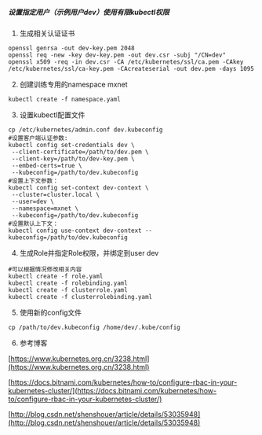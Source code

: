 ##### 设置指定用户（示例用户dev）使用有限kubectl权限
1. 生成相关认证证书
```
openssl genrsa -out dev-key.pem 2048
openssl req -new -key dev-key.pem -out dev.csr -subj "/CN=dev"
openssl x509 -req -in dev.csr -CA /etc/kubernetes/ssl/ca.pem -CAkey /etc/kubernetes/ssl/ca-key.pem -CAcreateserial -out dev.pem -days 1095
```

2. 创建训练专用的namespace mxnet
```
kubectl create -f namespace.yaml
```

3. 设置kubectl配置文件
```
cp /etc/kubernetes/admin.conf dev.kubeconfig
#设置客户端认证参数:
kubectl config set-credentials dev \
 --client-certificate=/path/to/dev.pem \
 --client-key=/path/to/dev-key.pem \
 --embed-certs=true \
 --kubeconfig=/path/to/dev.kubeconfig
#设置上下文参数：
kubectl config set-context dev-context \
 --cluster=cluster.local \
 --user=dev \
 --namespace=mxnet \
 --kubeconfig=/path/to/dev.kubeconfig
#设置默认上下文：
kubectl config use-context dev-context --kubeconfig=/path/to/dev.kubeconfig
```

4. 生成Role并指定Role权限，并绑定到user dev
```
#可以根据情况修改相关内容
kubectl create -f role.yaml
kubectl create -f rolebinding.yaml
kubectl create -f clusterrole.yaml
kubectl create -f clusterrolebinding.yaml
```

5. 使用新的config文件
```
cp /path/to/dev.kubeconfig /home/dev/.kube/config
```
6. 参考博客

[https://www.kubernetes.org.cn/3238.html](https://www.kubernetes.org.cn/3238.html)

[https://docs.bitnami.com/kubernetes/how-to/configure-rbac-in-your-kubernetes-cluster/](https://docs.bitnami.com/kubernetes/how-to/configure-rbac-in-your-kubernetes-cluster/)

[http://blog.csdn.net/shenshouer/article/details/53035948](http://blog.csdn.net/shenshouer/article/details/53035948)
